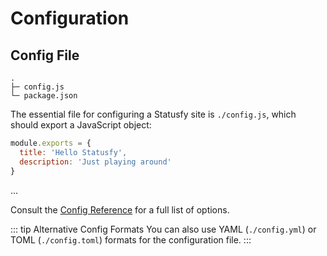 # Configuration


## Config File


```
.
├─ config.js
└─ package.json
```

The essential file for configuring a Statusfy site is `./config.js`, which should export a JavaScript object:

``` js
module.exports = {
  title: 'Hello Statusfy',
  description: 'Just playing around'
}
```

...

Consult the [Config Reference](../config/README.md) for a full list of options.

::: tip Alternative Config Formats
You can also use YAML (`./config.yml`) or TOML (`./config.toml`) formats for the configuration file.
:::
